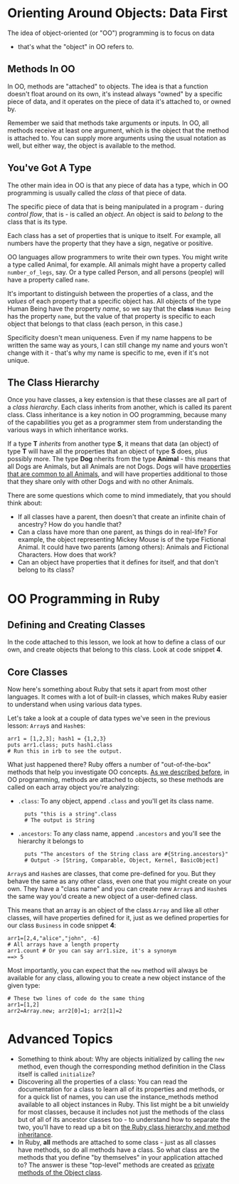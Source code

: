 # Orienting Around Objects: Data First

The idea of object-oriented (or "OO") programming is to focus on data
- that's what the "object" in OO refers to.

## Methods In OO

In OO, methods are "attached" to objects. The idea is that a function
doesn't float around on its own, it's instead always "owned" by a
specific piece of data, and it operates on the piece of data it's
attached to, or owned by.

Remember we said that methods take arguments or inputs. In OO, all methods receive at least one argument, which is the object that the method is attached to. You can supply more arguments using the usual notation as well, but either way, the object is available to the method.

## You've Got A Type

The other main idea in OO is that any piece of data has a type, which
in OO programming is usually called the _class_ of that piece of
data.

The specific piece of data that is being manipulated in a program -
during _control flow_, that is - is called an _object_. An object is
said to _belong_ to the class that is its type.

Each class has a set of properties that is unique to itself. For
example, all numbers have the property that they have a sign, negative
or positive.

OO languages allow programmers to write their own types. You might
write a type called Animal, for example. All animals might have a
property called `number_of_legs`, say. Or a type called Person, and
all persons (people) will have a property called `name`.

It's important to distinguish between the properties of a class, and
the _values_ of each property that a specific object has. All objects
of the type Human Being have the property _name_, so we say that the
**class** `Human Being` has the property `name`, but the value of that
property is specific to each object that belongs to that class (each
person, in this case.)

Specificity doesn't mean uniqueness. Even if my name happens to be
written the same way as yours, I can still change my name and yours
won't change with it - that's why my name is specific to me, even if
it's not unique.

## The Class Hierarchy

Once you have classes, a key extension is that these classes are all
part of a _class hierarchy_. Each class inherits from another, which
is called its parent class. Class inheritance is a key notion in OO
programming, because many of the capabilities you get as a programmer
stem from understanding the various ways in which inheritance works. 

If a type **T** _inherits_ from another type **S**, it means that data
(an object) of type **T** will have all the properties that an object
of type **S** does, plus possibly more. The type **Dog** nherits from
the type **Animal** - this means that all Dogs are Animals, but all
Animals are not Dogs. Dogs will have [properties that are common to
all Animals](https://en.wikipedia.org/wiki/Animal#Characteristics),
and will have properties additional to those that they share only with
other Dogs and with no other Animals.

There are some questions which come to mind immediately, that you should think about:

* If all classes have a parent, then doesn't that create an infinite chain of ancestry? How do you handle that?
* Can a class have more than one parent, as things do in real-life? For example, the object representing Mickey Mouse is of the type Fictional Animal. It could have two parents (among others): Animals and Fictional Characters. How does that work?
* Can an object have properties that it defines for itself, and that don't belong to its class?

# OO Programming in Ruby

## Defining and Creating Classes

In the code attached to this lesson, we look at how to define a class
of our own, and create objects that belong to this class. Look at code
snippet **4**.

## Core Classes

Now here's something about Ruby that sets it apart from most other
languages. It comes with a lot of built-in classes, which makes Ruby
easier to understand when using various data types.

Let's take a look at a couple of data types we've seen in the previous
lesson: `Array`s and `Hash`es:

    arr1 = [1,2,3]; hash1 = {1,2,3}
    puts arr1.class; puts hash1.class
    # Run this in irb to see the output.

What just happened there? Ruby offers a number of "out-of-the-box"
methods that help you investigate OO concepts. [As we described before](#toc_1), in OO programming, methods are attached to objects, so these methods are called on each array object you're analyzing:

* `.class`: To any object, append `.class` and you'll get its class name.

        puts "this is a string".class
        # The output is String

* `.ancestors`: To any class name, append `.ancestors` and you'll see the hierarchy it belongs to

        puts "The ancestors of the String class are #{String.ancestors}"
        # Output -> [String, Comparable, Object, Kernel, BasicObject]

`Array`s and `Hash`es are classes, that come pre-defined for you. But they
behave the same as any other class, even one that you might create on
your own. They have a "class name" and you can create new `Array`s and `Hash`es the same way you'd create a new object of a user-defined class.

This means that an array is an object of the class `Array` and like
all other classes, will have properties defined for it, just as we
defined properties for our class `Business` in code snippet **4**:

    arr1=[2,4,"alice","john", -6]
    # All arrays have a length property
    arr1.count # Or you can say arr1.size, it's a synonym
    ==> 5

Most importantly, you can expect that the `new` method will always be
available for any class, allowing you to create a new object instance
of the given type:

    # These two lines of code do the same thing
    arr1=[1,2]
    arr2=Array.new; arr2[0]=1; arr2[1]=2

# Advanced Topics

* Something to think about: Why are objects initialized by calling the `new` method, even though the corresponding method definition in the Class itself is called `initialize`?
* Discovering all the properties of a class: You can read the documentation for a class to learn all of its properties and methods, or for a quick list of names, you can use the instance_methods method available to all object instances in Ruby. This list might be a bit unwieldy for most classes, because it includes not just the methods of the class but of all of its ancestor classes too - to understand how to separate the two, you'll have to read up a bit on [the Ruby class hierarchy and method inheritance](http://rubylearning.com/satishtalim/ruby_inheritance.html). 
* In Ruby, **all** methods are attached to some class - just as all classes have methods, so do all methods have a class. So what class are the methods that you define "by themselves" in your application attached to? The answer is these "top-level" methods are created as [private methods of the Object class](http://stackoverflow.com/questions/1761148/where-are-methods-defined-at-the-ruby-top-level). 